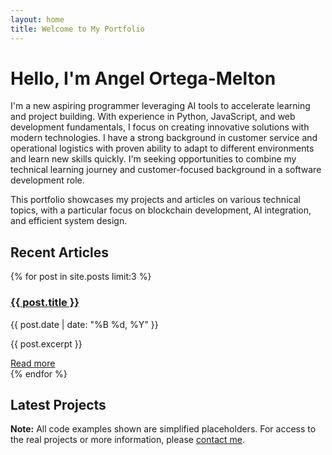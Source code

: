 ```yaml
---
layout: home
title: Welcome to My Portfolio
---
```


# Hello, I'm Angel Ortega-Melton

I'm a new aspiring programmer leveraging AI tools to accelerate learning and project building. With experience in Python, JavaScript, and web development fundamentals, I focus on creating innovative solutions with modern technologies. I have a strong background in customer service and operational logistics with proven ability to adapt to different environments and learn new skills quickly. I'm seeking opportunities to combine my technical learning journey and customer-focused background in a software development role.

This portfolio showcases my projects and articles on various technical topics, with a particular focus on blockchain development, AI integration, and efficient system design.

## Recent Articles

{% for post in site.posts limit:3 %}
  <div class="post-preview">
    <h3><a href="{{ post.url | relative_url }}">{{ post.title }}</a></h3>
    <p class="post-meta">{{ post.date | date: "%B %d, %Y" }}</p>
    <p>{{ post.excerpt }}</p>
    <a href="{{ post.url | relative_url }}">Read more</a>
  </div>
{% endfor %}

## Latest Projects

<div id="projects-grid" class="project-grid">
  <!-- Projects will be loaded here dynamically -->
</div>

<div class="disclaimer-notice">
  <p><strong>Note:</strong> All code examples shown are simplified placeholders. 
  For access to the real projects or more information, please <a href="mailto:arainey555@gmail.com">contact me</a>.</p>
</div>

<script src="{{ '/assets/js/project-loader.js' | relative_url }}"></script> 